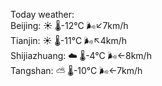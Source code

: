 Today weather:  
Beijing: ☀️   🌡️-12°C 🌬️↙7km/h  
Tianjin: ☀️   🌡️-11°C 🌬️↖4km/h  
Shijiazhuang: ☁️   🌡️-4°C 🌬️←8km/h  
Tangshan: ⛅️  🌡️-10°C 🌬️←7km/h  
